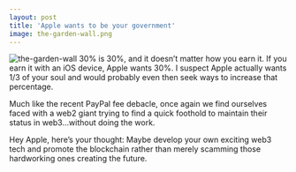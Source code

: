 ```yaml
---
layout: post
title: 'Apple wants to be your government'
image: the-garden-wall.png
---
```


![the-garden-wall]({{site.url}}/assets/img/the-garden-wall.png)
30% is 30%, and it doesn’t matter how you earn it. If you earn it with an iOS device, Apple wants 30%. I suspect Apple actually wants 1/3 of your soul and would probably even then seek ways to increase that percentage. 

Much like the recent PayPal fee debacle, once again we find ourselves faced with a web2 giant trying to find a quick foothold to maintain their status in web3…without doing the work. 

Hey Apple, here’s your thought: Maybe develop your own exciting web3 tech and promote the blockchain rather than merely scamming those hardworking ones creating the future. 